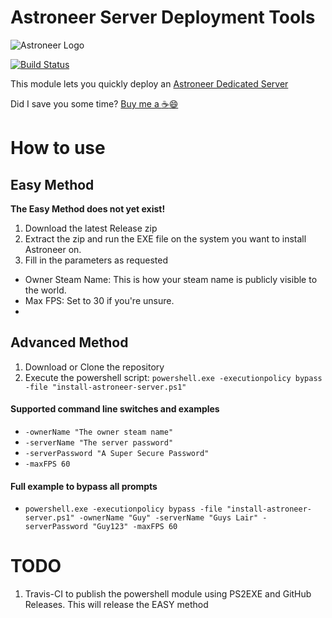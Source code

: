 # Astroneer Server Deployment Tools

![Astroneer Logo](https://astroneer.space/presskit/astroneer/images/header.png)

[![Build Status](https://travis-ci.com/alex4108/astroneer-server-deployment.svg?branch=master)](https://travis-ci.com/alex4108/astroneer-server-deployment)

This module lets you quickly deploy an [Astroneer Dedicated Server](https://blog.astroneer.space/p/astroneer-dedicated-server-details/)

Did I save you some time?  [Buy me a :coffee::smile:](https://venmo.com/alex-schittko)

# How to use

## Easy Method

**The Easy Method does not yet exist!**  

1. Download the latest Release zip
1. Extract the zip and run the EXE file on the system you want to install Astroneer on.
1. Fill in the parameters as requested

* Owner Steam Name: This is how your steam name is publicly visible to the world.
* Max FPS: Set to 30 if you're unsure.  
* 

## Advanced Method

1. Download or Clone the repository
1. Execute the powershell script: `powershell.exe -executionpolicy bypass -file "install-astroneer-server.ps1"`

#### Supported command line switches and examples

* `-ownerName "The owner steam name"`
* `-serverName "The server password"`
* `-serverPassword "A Super Secure Password"`
* `-maxFPS 60`

#### Full example to bypass all prompts

* `powershell.exe -executionpolicy bypass -file "install-astroneer-server.ps1" -ownerName "Guy" -serverName "Guys Lair" -serverPassword "Guy123" -maxFPS 60`

# TODO

1. Travis-CI to publish the powershell module using PS2EXE and GitHub Releases.  This will release the EASY method


